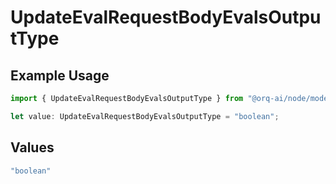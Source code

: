 # UpdateEvalRequestBodyEvalsOutputType

## Example Usage

```typescript
import { UpdateEvalRequestBodyEvalsOutputType } from "@orq-ai/node/models/operations";

let value: UpdateEvalRequestBodyEvalsOutputType = "boolean";
```

## Values

```typescript
"boolean"
```